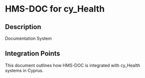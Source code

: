 # HMS-DOC for cy_Health

## Description

Documentation System

## Integration Points

This document outlines how HMS-DOC is integrated with cy_Health systems in Cyprus.
